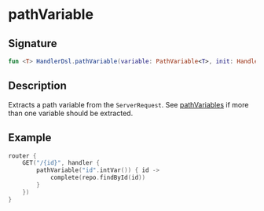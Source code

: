 # pathVariable

## Signature

```kotlin
fun <T> HandlerDsl.pathVariable(variable: PathVariable<T>, init: HandlerDsl.(T) -> Unit)
```

## Description

Extracts a path variable from the `ServerRequest`. See [pathVariables](PathVariables.md) if more than one variable 
should be extracted.

## Example

```kotlin
router {
    GET("/{id}", handler {
        pathVariable("id".intVar()) { id ->
            complete(repo.findById(id))
        }
    })
}
```